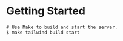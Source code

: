 # Getting Started

```shell
# Use Make to build and start the server.
$ make tailwind build start

```
